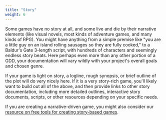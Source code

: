 ```yaml
---
title: "Story"
weight: 6
---
```


Some games have no story at all, and some live and die by their narrative elements (like visual novels, most kinds of
adventure games, and many kinds of RPG). You might have anything from a simple premise like "you are a little guy on an
island rolling sausages so they are fully cooked," to a Baldur's Gate 3-length script, with hundreds of characters and
seemingly endless story beats. Here perhaps even more than any other portion of a GDD, your documentation will vary
wildly with your project's overall goals and chosen genre.

If your game is light on story, a logline, rough synopsis, or brief outline of the plot will do very nicely here. If it
is a very story-rich game, you'll likely want to build out all of the above, and then provide links to other story
documentation, including more detailed outlines, interactive story documents, scripts, or other resources depending on
your specific needs.

If you are creating a narrative-driven game, you might also consider
our [resource on free tools for creating story-based games](https://www.gamedeveloper.com/pc/the-best-free-tools-for-narrative-games).
